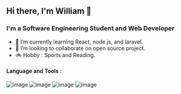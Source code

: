 ## Hi there, I'm William 👋


### I'm a Software Engineering Student and Web Developer
<!--
**william-nod/william-nod** is a ✨ _special_ ✨ repository because its `README.md` (this file) appears on your GitHub profile.
-->

- 🌱 I’m currently learning React, node.js, and laravel.
- 👯 I’m looking to collaborate on open source project.
- 🚲 Hobby : Sports and Reading.

#### Language and Tools :
![image](https://img.shields.io/badge/PHP-777BB4?style=for-the-badge&logo=php&logoColor=white)
![image](https://img.shields.io/badge/JavaScript-323330?style=for-the-badge&logo=javascript&logoColor=F7DF1E)
![image](https://img.shields.io/badge/TypeScript-007ACC?style=for-the-badge&logo=typescript&logoColor=white)
![image](https://img.shields.io/badge/Java-ED8B00?style=for-the-badge&logo=java&logoColor=white)


<!-- #### Contact Me
!["google.com"](https://img.shields.io/badge/Instagram-E4405F?style=for-the-badge&logo=instagram&logoColor=white)
![image](https://img.shields.io/badge/LinkedIn-0077B5?style=for-the-badge&logo=linkedin&logoColor=white)
![image](https://img.shields.io/badge/Gmail-D14836?style=for-the-badge&logo=gmail&logoColor=white) -->


